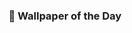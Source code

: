 <div align="center"><h3>🌠 Wallpaper of the Day</h3></div><br>

<!--START_SECTION:update_image-->
<!--END_SECTION:update_image-->
